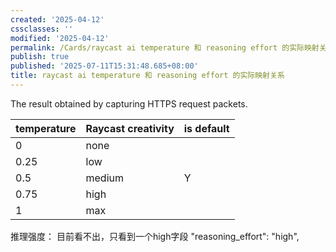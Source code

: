 ```yaml
---
created: '2025-04-12'
cssclasses: ''
modified: '2025-04-12'
permalink: /Cards/raycast ai temperature 和 reasoning effort 的实际映射关系.md
publish: true
published: '2025-07-11T15:31:48.685+08:00'
title: raycast ai temperature 和 reasoning effort 的实际映射关系
---
```

The result obtained by capturing HTTPS request packets.

| temperature | Raycast creativity | is default |
| ----------- | ------------------ | ---------- |
| 0           | none               |            |
| 0.25        | low                |            |
| 0.5         | medium             | Y          |
| 0.75        | high               |            |
| 1           | max                |            |

推理强度：
目前看不出，只看到一个high字段
"reasoning_effort": "high",